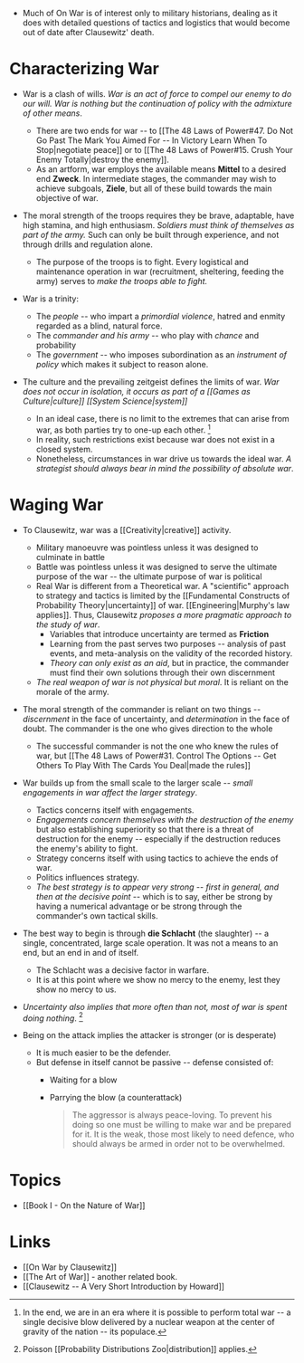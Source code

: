 * Much of On War is of interest only to military historians, dealing as it does with detailed questions of tactics and logistics that would become out of date after Clausewitz' death.
# Characterizing War
* War is a clash of wills. *War is an act of force to compel our enemy to do our will. War is nothing but the continuation of policy with the admixture of other means*.
	* There are two ends for war -- to [[The 48 Laws of Power#47. Do Not Go Past The Mark You Aimed For -- In Victory Learn When To Stop|negotiate peace]] or to [[The 48 Laws of Power#15. Crush Your Enemy Totally|destroy the enemy]].
	* As an artform, war employs the available means **Mittel** to a desired end **Zweck**. In intermediate stages, the commander may wish to achieve subgoals, **Ziele**, but all of these build towards the main objective of war. 

* The moral strength of the troops requires they be brave, adaptable, have high stamina, and high enthusiasm. *Soldiers must think of themselves as part of the army.* Such can only be built through experience, and not through drills and regulation alone. 
	* The purpose of the troops is to fight. Every logistical and maintenance operation in war (recruitment, sheltering, feeding the army) serves to *make the troops able to fight.* 

* War is a trinity: 
	* The *people* -- who impart a *primordial violence*, hatred and enmity regarded as a blind, natural force. 
	* The *commander and his army* -- who  play with *chance* and probability  
	* The *government* -- who imposes subordination as an *instrument of policy* which makes it subject  to reason alone. 

* The culture and the prevailing zeitgeist defines the limits of war.  *War does not occur in isolation, it occurs as part of a [[Games as Culture|culture]] [[System Science|system]]*
	* In an ideal case, there is no limit to the extremes that can arise from war, as both parties try to one-up each other.  [^2]
	* In reality, such restrictions exist because war does not exist in a closed system. 
	* Nonetheless, circumstances in war drive us towards the ideal war. *A strategist should always bear in mind the possibility of absolute war*. 

# Waging War 
* To Clausewitz, war was a [[Creativity|creative]] activity.
	* Military manoeuvre was pointless unless it was designed to culminate in battle
	* Battle was pointless unless it was designed to serve the ultimate purpose of the war -- the ultimate purpose of war is political
	* Real War is different from a Theoretical war. A "scientific" approach to strategy and tactics is limited by the [[Fundamental Constructs of Probability Theory|uncertainty]] of war. [[Engineering|Murphy's law applies]].  Thus, Clausewitz *proposes a more pragmatic approach to the study of war*. 
		* Variables that introduce uncertainty are termed as **Friction**
		* Learning from the past serves two purposes -- analysis of past events, and meta-analysis on the validity of the recorded history.
		* *Theory can only exist as an aid*, but in practice, the commander must find their own solutions through their own discernment 
	* *The real weapon of war is not physical but moral*. It is reliant on the morale of the army.

* The moral strength of the commander is reliant on two things -- *discernment* in the face of uncertainty, and *determination* in the face of doubt. The commander is the one who gives direction to the whole
	* The successful commander is not the one who knew the rules of war, but [[The 48 Laws of Power#31. Control The Options -- Get Others To Play With The Cards You Deal|made the rules]]

* War builds up from the small scale to the larger scale -- *small engagements in war affect the larger strategy*. 
	* Tactics concerns itself with engagements.
	* *Engagements concern themselves with the destruction of the enemy* but also establishing superiority so that there is a threat of destruction for the enemy -- especially if the destruction reduces the enemy's ability to fight.
	* Strategy concerns itself with using tactics to achieve the ends of war. 
	* Politics influences strategy. 
	* *The best strategy is to appear very strong -- first in general, and then at the decisive point* -- which is to say, either be strong by having a numerical advantage or be strong through the commander's own tactical skills.

* The best way to begin is through **die Schlacht** (the slaughter) -- a single, concentrated, large scale operation. It was not a means to an end, but an end in and of itself.
	* The Schlacht was a decisive factor in warfare. 
	* It is at this point where we show no mercy to the enemy, lest they show no mercy to us. 

* *Uncertainty also implies that more often than not, most of war is spent doing nothing*.  [^1]

* Being on the attack implies the attacker is stronger (or is desperate)
	* It is much easier to be the defender. 
	* But defense in itself cannot be passive -- defense consisted of:
		* Waiting for a blow
		* Parrying the blow (a counterattack)

		  >The aggressor is always peace-loving. To prevent his doing so one must be willing to make war and be prepared for it. It is the weak, those most likely to need defence, who should always be armed in order not to be overwhelmed.

[^1]: Poisson [[Probability Distributions Zoo|distribution]] applies. 
[^2]: In the end, we are in an era where it is possible to perform total war -- a single decisive blow delivered by a nuclear weapon at the center of gravity of the nation -- its populace.
# Topics
* [[Book I - On the Nature of War]]

# Links
* [[On War by Clausewitz]]
* [[The Art of War]] - another related book.
* [[Clausewitz -- A Very Short Introduction by Howard]]